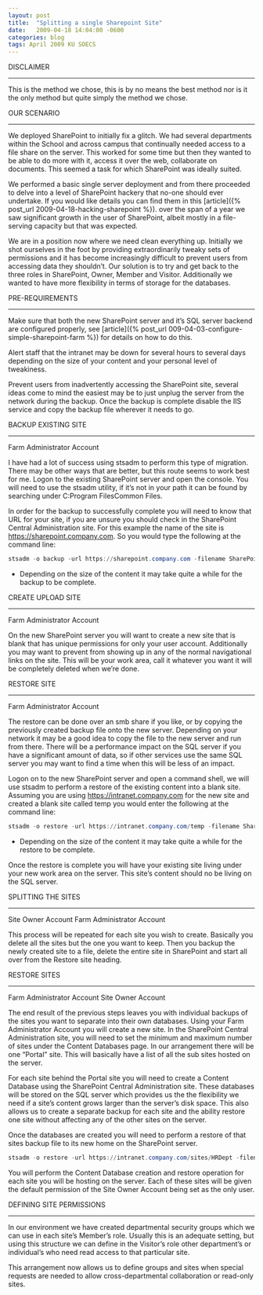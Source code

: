 ```yaml
---
layout: post
title:  "Splitting a single Sharepoint Site"
date:   2009-04-18 14:04:00 -0600
categories: blog
tags: April 2009 KU SOECS
---
```

DISCLAIMER

---
This is the method we chose, this is by no means the best method nor is it the only method but quite simply the method we chose.

OUR SCENARIO

---
We deployed SharePoint to initially fix a glitch. We had several departments within the School and across campus that continually needed access to a file share on the server. This worked for some time but then they wanted to be able to do more with it, access it over the web, collaborate on documents. This seemed a task for which SharePoint was ideally suited.

We performed a basic single server deployment and from there proceeded to delve into a level of SharePoint hackery that no-one should ever undertake. If you would like details you can find them in this [article]({% post_url 2009-04-18-hacking-sharepoint %}). over the span of a year we saw significant growth in the user of SharePoint, albeit mostly in a file-serving capacity but that was expected.

We are in a position now where we need clean everything up. Initially we shot ourselves in the foot by providing extraordinarily tweaky sets of permissions and it has become increasingly difficult to prevent users from accessing data they shouldn’t. Our solution is to try and get back to the three roles in SharePoint, Owner, Member and Visitor. Additionally we wanted to have more flexibility in terms of storage for the databases.

PRE-REQUIREMENTS

---
Make sure that both the new SharePoint server and it’s SQL server backend are configured properly, see [article]({% post_url 009-04-03-configure-simple-sharepoint-farm %}) for details on how to do this.

Alert staff that the intranet may be down for several hours to several days depending on the size of your content and your personal level of tweakiness.

Prevent users from inadvertently accessing the SharePoint site, several ideas come to mind the easiest may be to just unplug the server from the network during the backup. Once the backup is complete disable the IIS service and copy the backup file wherever it needs to go.

BACKUP EXISTING SITE

---
Farm Administrator Account

I have had a lot of success using stsadm to perform this type of migration. There may be other ways that are better, but this route seems to work best for me. Logon to the existing SharePoint server and open the console. You will need to use the stsadm utility, if it’s not in your path it can be found by searching under C:Program FilesCommon Files.

In order for the backup to successfully complete you will need to know that URL for your site, if you are unsure you should check in the SharePoint Central Administration site. For this example the name of the site is <https://sharepoint.company.com>. So you would type the following at the command line:

```powershell
stsadm -o backup -url https://sharepoint.company.com -filename SharePointSite.bak
```

* Depending on the size of the content it may take quite a while for the backup to be complete.

CREATE UPLOAD SITE

---
Farm Administrator Account

On the new SharePoint server you will want to create a new site that is blank that has unique permissions for only your user account. Additionally you may want to prevent from showing up in any of the normal navigational links on the site. This will be your work area, call it whatever you want it will be completely deleted when we’re done.

RESTORE SITE

---
Farm Administrator Account

The restore can be done over an smb share if you like, or by copying the previously created backup file onto the new server. Depending on your network it may be a good idea to copy the file to the new server and run from there. There will be a performance impact on the SQL server if you have a significant amount of data, so if other services use the same SQL server you may want to find a time when this will be less of an impact.

Logon on to the new SharePoint server and open a command shell, we will use stsadm to perform a restore of the existing content into a blank site. Assuming you are using <https://intranet.company.com> for the new site and created a blank site called temp you would enter the following at the command line:

```powershell
stsadm -o restore -url https://intranet.company.com/temp -filename SharePointSite.bak -overwrite
```

* Depending on the size of the content it may take quite a while for the restore to be complete.

Once the restore is complete you will have your existing site living under your new work area on the server. This site’s content should no be living on the SQL server.

SPLITTING THE SITES

---
Site Owner Account
Farm Administrator Account

This process will be repeated for each site you wish to create. Basically you delete all the sites but the one you want to keep. Then you backup the newly created site to a file, delete the entire site in SharePoint and start all over from the Restore site heading.

RESTORE SITES

---
Farm Administrator Account
Site Owner Account

The end result of the previous steps leaves you with individual backups of the sites you want to separate into their own databases. Using your Farm Administrator Account you will create a new site. In the SharePoint Central Administration site, you will need to set the minimum and maximum number of sites under the Content Databases page. In our arrangement there will be one “Portal” site. This will basically have a list of all the sub sites hosted on the server.

For each site behind the Portal site you will need to create a Content Database using the SharePoint Central Administration site. These databases will be stored on the SQL server which provides us the the flexibility we need if a site’s content grows larger than the server’s disk space. This also allows us to create a separate backup for each site and the ability restore one site without affecting any of the other sites on the server.

Once the databases are created you will need to perform a restore of that sites backup file to its new home on the SharePoint server.

```powershell
stsadm -o restore -url https://intranet.company.com/sites/HRDept -filename HRDeptSharePoint.bak -overwrite
```

You will perform the Content Database creation and restore operation for each site you will be hosting on the server. Each of these sites will be given the default permission of the Site Owner Account being set as the only user.

DEFINING SITE PERMISSIONS

---
In our environment we have created departmental security groups which we can use in each site’s Member’s role. Usually this is an adequate setting, but using this structure we can define in the Visitor’s role other department’s or individual’s who need read access to that particular site.

This arrangement now allows us to define groups and sites when special requests are needed to allow cross-departmental collaboration or read-only sites.
